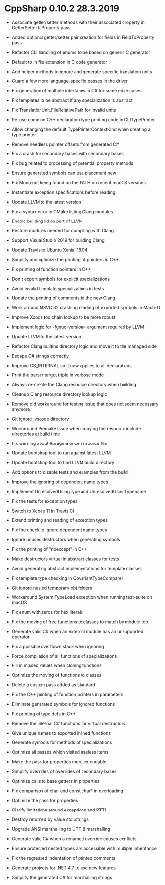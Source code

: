 # CppSharp 0.10.2 28.3.2019

* Associate getter/setter methods with their associated property in GetterSetterToProperty pass

* Added optional getter/setter pair creation for fields in FieldToProperty pass

* Refactor CLI handling of enums to be based on generic C generator

* Default to .h file extension in C code generator

* Add helper methods to ignore and generate specific translation units

* Guard a few more language-specific passes in the driver

* Fix generation of multiple interfaces in C# for some edge cases

* Fix templates to be abstract if any specialization is abstract

* Fix TranslationUnit.FileRelativePath for invalid units

* Re-use common C++ declaration type printing code in CLITypePrinter

* Allow changing the default TypePrinterContextKind when creating a type printer

* Remove needless pointer offsets from generated C#

* Fix a crash for secondary bases with secondary bases

* Fix bug related to processing of potential property methods

* Ensure generated symbols can use placement new

* Fix Mono not being found on the PATH on recent macOS versions

* Instantiate exception specifications before reading

* Update LLVM to the latest version

* Fix a syntax error in CMake listing Clang modules

* Enable building lld as part of LLVM

* Restore modules needed for compiling with Clang

* Support Visual Studio 2019 for building Clang

* Update Travis to Ubuntu Xenial 18.04

* Simplify and optimize the printing of pointers in C++

* Fix printing of function pointers in C++

* Don't export symbols for explicit specializations

* Avoid invalid template specializations in tests

* Update the printing of comments to the new Clang

* Work around MSVC 32 crashing reading of exported symbols in Mach-O

* Improve Xcode toolchain lookup to be more robust

* Implement logic for -fgnuc-version= argument required by LLVM

* Update LLVM to the latest version

* Refactor Clang builtins directory logic and move it to the managed side

* Escape C# strings correctly

* Improve CS_INTERNAL so it now applies to all declarations

* Print the parser target triple in verbose mode

* Always re-create the Clang resource directory when building

* Cleanup Clang resource directory lookup logic

* Remove old workaround for testing issue that does not seem necessary anymore

* Git ignore .vscode directory

* Workaround Premake issue when copying the resource include directories at build time

* Fix warning about #pragma once in source file

* Update bootstrap tool to run against latest LLVM

* Update bootstrap tool to find LLVM build directory

* Add options to disable tests and examples from the build

* Improve the ignoring of dependent name types

* Implement UnresolvedUsingType and UnresolvedUsingTypename

* Fix the tests for exception types

* Switch to Xcode 11 in Travis CI

* Extend printing and reading of exception types

* Fix the check to ignore dependent name types

* Ignore unused destructors when generating symbols

* Fix the printing of "noexcept" in C++

* Make destructors virtual in abstract classes for tests

* Avoid generating abstract implementations for template classes

* Fix template type checking in CovariantTypeComparer

* Git ignore nested temporary obj folders

* Workaround System.TypeLoad exception when running test-suite on macOS

* Fix enum with zeros for hex literals

* Fix the moving of free functions to classes to match by module too

* Generate valid C# when an external module has an unsupported operator

* Fix a possible overflown stack when ignoring

* Force compilation of all functions of specializations

* Fill in missed values when cloning functions

* Optimize the moving of functions to classes

* Delete a custom pass added as standard

* Fix the C++ printing of function pointers in parameters

* Eliminate generated symbols for ignored functions

* Fix printing of type defs in C++

* Remove the internal C# functions for virtual destructors

* Give unique names to exported inlined functions

* Generate symbols for methods of specializations

* Optimize all passes which visited useless items

* Make the pass for properties more extendable

* Simplify overrides of overrides of secondary bases

* Optimize calls to base getters in properties

* Fix comparison of char and const char* in overloading

* Optimize the pass for properties

* Clarify limitations around exceptions and RTTI

* Destroy returned by value std::strings

* Upgrade ANSI marshalling to UTF-8 marshalling

* Generate valid C# when a renamed override causes conflicts

* Ensure protected nested types are accessible with multiple inheritance

* Fix the regressed indentation of printed comments

* Generate projects for .NET 4.7 to use new features

* Simplify the generated C# for marshalling strings